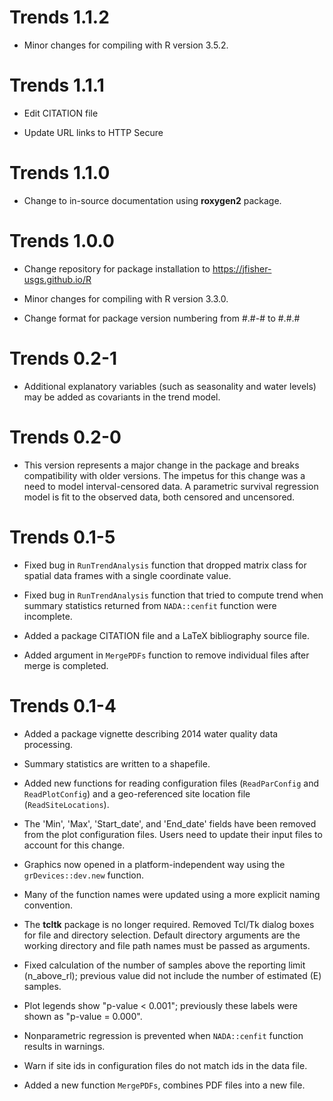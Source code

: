 # Trends 1.1.2

- Minor changes for compiling with R version 3.5.2.

# Trends 1.1.1

- Edit CITATION file

- Update URL links to HTTP Secure

# Trends 1.1.0

- Change to in-source documentation using **roxygen2** package.

# Trends 1.0.0

- Change repository for package installation to https://jfisher-usgs.github.io/R

- Minor changes for compiling with R version 3.3.0.

- Change format for package version numbering from #.#-# to #.#.#

# Trends 0.2-1

- Additional explanatory variables (such as seasonality and water levels) may be added as covariants in the trend model.

# Trends 0.2-0

- This version represents a major change in the package and breaks compatibility with older versions.
  The impetus for this change was a need to model interval-censored data.
  A parametric survival regression model is fit to the observed data, both censored and uncensored.

# Trends 0.1-5

- Fixed bug in `RunTrendAnalysis` function that dropped matrix class for spatial data frames with a single coordinate value.

- Fixed bug in `RunTrendAnalysis` function that tried to compute trend when summary statistics returned from `NADA::cenfit` function were incomplete.

- Added a package CITATION file and a LaTeX bibliography source file.

- Added argument in `MergePDFs` function to remove individual files after merge is completed.

# Trends 0.1-4

- Added a package vignette describing 2014 water quality data processing.

- Summary statistics are written to a shapefile.

- Added new functions for reading configuration files (`ReadParConfig` and `ReadPlotConfig`) and a geo-referenced site location file (`ReadSiteLocations`).

- The 'Min', 'Max', 'Start_date', and 'End_date' fields have been removed from the plot configuration files.
  Users need to update their input files to account for this change.

- Graphics now opened in a platform-independent way using the `grDevices::dev.new` function.

- Many of the function names were updated using a more explicit naming convention.

- The **tcltk** package is no longer required.
  Removed Tcl/Tk dialog boxes for file and directory selection.
  Default directory arguments are the working directory and file path names must be passed as arguments.

- Fixed calculation of the number of samples above the reporting limit (n_above_rl); previous value did not include the number of estimated (E) samples.

- Plot legends show "p-value < 0.001"; previously these labels were shown as "p-value = 0.000".

- Nonparametric regression is prevented when `NADA::cenfit` function results in warnings.

- Warn if site ids in configuration files do not match ids in the data file.

- Added a new function `MergePDFs`, combines PDF files into a new file.
